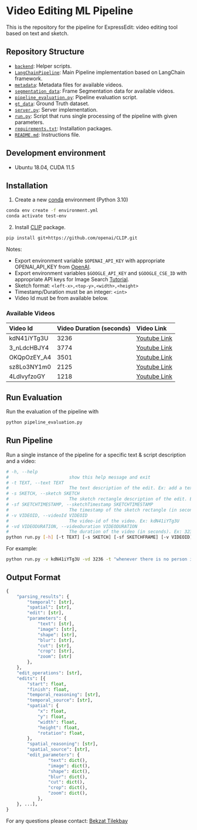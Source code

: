 # Video Editing ML Pipeline

This is the repository for the pipeline for ExpressEdit: video editing tool based on text and sketch.

## Repository Structure

- [`backend`](/backend/): Helper scripts.
- [`LangChainPipeline`](/LangChainPipeline/): Main Pipeline implementation based on LangChain framework.
- [`metadata`](/metadata/): Metadata files for available videos.
- [`segmentation_data`](/segmentation-data/): Frame Segmentation data for available videos.
- [`pipeline_evaluation.py`](/pipeline_evaluation.py): Pipeline evaluation script.
- [`gt_data`](/gt_data/): Ground Truth dataset.
- [`server.py`](/server.py): Server implementation.
- [`run.py`](/run.py): Script that runs single processing of the pipeline with given parameters.
- [`requirements.txt`](/requirements.txt): Installation packages.
- [`README.md`](/README.md): Instructions file.

## Development environment

-   Ubuntu 18.04, CUDA 11.5

## Installation

1. Create a new [conda](https://docs.conda.io/en/latest/) environment (Python 3.10)

```bash
conda env create -f environment.yml
conda activate test-env
```

2. Install [CLIP](https://github.com/openai/CLIP) package.
```bash
pip install git+https://github.com/openai/CLIP.git
```

Notes:
- Export environment variable `$OPENAI_API_KEY` with appropriate OPENAI_API_KEY from [OpenAI](https://openai.com/).
- Export environment variables `$GOOGLE_API_KEY` and `$GOOGLE_CSE_ID` with appropriate API keys for Image Search [Tutorial](https://developers.google.com/custom-search/v1/overview).
- Sketch format: `<left-x>,<top-y>,<width>,<height>`
- Timestamp/Duration must be an integer: `<int>`
- Video Id must be from available below.

### Available Videos

| Video Id | Video Duration (seconds) | Video Link |
| :------- | :------------- | :--------- |
| kdN41iYTg3U | 3236 | [Youtube Link](https://www.youtube.com/watch?v=kdN41iYTg3U) |
| 3_nLdcHBJY4 | 3774 | [Youtube Link](https://www.youtube.com/watch?v=3_nLdcHBJY4) |
| OKQpOzEY_A4 | 3501 | [Youtube Link](https://www.youtube.com/watch?v=OKQpOzEY_A4) |
| sz8Lo3NY1m0 | 2125 | [Youtube Link](https://www.youtube.com/watch?v=sz8Lo3NY1m0) |
| 4LdIvyfzoGY | 1218 | [Youtube Link](https://www.youtube.com/live/4LdIvyfzoGY?feature=share) |

## Run Evaluation

Run the evaluation of the pipeline with
```bash
python pipeline_evaluation.py
```

## Run Pipeline

Run a single instance of the pipeline for a specific text & script description and a video:
```bash
# -h, --help            
#                       show this help message and exit
# -t TEXT, --text TEXT  
#                       The text description of the edit. Ex: add a text whenever the person is not in the frame
# -s SKETCH, --sketch SKETCH
#                       The sketch rectangle description of the edit. Ex: 0,0,854,480
# -sf SKETCHTIMESTAMP, --sketchTimestamp SKETCHTIMESTAMP
#                       The timestamp of the sketch rectangle (in seconds). Ex: 10
# -v VIDEOID, --videoId VIDEOID
#                       The video-id of the video. Ex: kdN41iYTg3U
# -vd VIDEODURATION, --videoDuration VIDEODURATION
#                       The duration of the video (in seconds). Ex: 3236
python run.py [-h] [-t TEXT] [-s SKETCH] [-sf SKETCHFRAME] [-v VIDEOID] [-vd VIDEODURATION]
```

For example:
```bash
python run.py -v kdN41iYTg3U -vd 3236 -t "whenever there is no person in the video add picture of a person on the right" -s 0,0,200,200 -sf 100
```

## Output Format

```python
{
    "parsing_results": {
        "temporal": [str],
        "spatial": [str],
        "edit": [str],
        "parameters": {
            "text": [str],
            "image": [str],
            "shape": [str],
            "blur": [str],
            "cut": [str],
            "crop": [str],
            "zoom": [str]
        },
    },
    "edit_operations": [str],
    "edits": [{
        "start": float,
        "finish": float,
        "temporal_reasoning": [str],
        "temporal_source": [str],
        "spatial": {
            "x": float,
            "y": float,
            "width": float,
            "height": float,
            "rotation": float,
        },
        "spatial_reasoning": [str],
        "spatial_source": [str],
        "edit_parameters": {
                "text": dict(),
                "image": dict(),
                "shape": dict(),
                "blur": dict(),
                "cut": dict(),
                "crop": dict(),
                "zoom": dict(),
            },
    }, ...],
}
```

For any questions please contact: [Bekzat Tilekbay](mailto:tlekbay.b@gmail.com)
